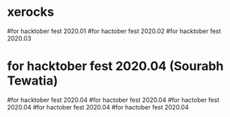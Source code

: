 # xerocks

#for hacktober fest 2020.01
#for hactober fest 2020.02
#for hacktober fest 2020.03
# for hacktober fest 2020.04 (Sourabh Tewatia)
#for hacktober fest 2020.04
#for  hactober fest 2020.04
#for hactober fest 2020.04
#for hactober fest 2020.04
#for hactober fest 2020.04 
